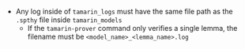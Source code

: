 - Any log inside of `tamarin_logs` must have the same file path as the `.spthy` file inside `tamarin_models`
  - If the `tamarin-prover` command only verifies a single lemma, the filename must be `<model_name>_<lemma_name>.log`
